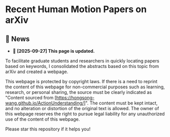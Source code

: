 # Recent Human Motion Papers on arXiv

## 📰 News
- 🚨 **[2025-09-27] This page is updated.**

To facilitate graduate students and researchers in quickly locating papers based on keywords, I consolidated the abstracts based on this topic from arXiv and created a webpage.

This webpage is protected by copyright laws. If there is a need to reprint the content of this webpage for non-commercial purposes such as learning, research, or personal sharing, the source must be clearly indicated as "Content sourced from [https://hongsong-wang.github.io/ActionUnderstanding/]". The content must be kept intact, and no alteration or distortion of the original text is allowed. The owner of this webpage reserves the right to pursue legal liability for any unauthorized use of the content of this webpage.

Please star this repository if it helps you!
